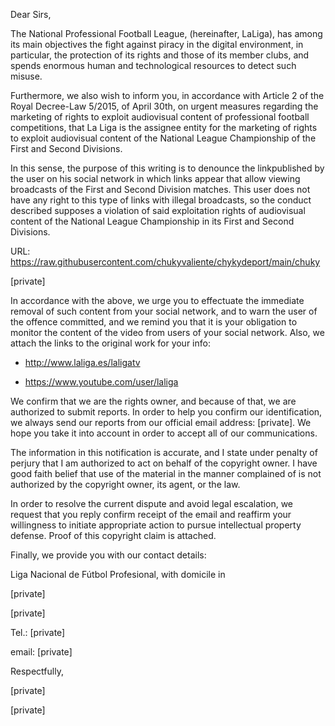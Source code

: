 Dear Sirs,  
  
The National Professional Football League, (hereinafter, LaLiga), has among its main objectives the fight against piracy in the digital environment, in particular, the protection of its rights and those of its member clubs, and spends enormous human and technological resources to detect such misuse.  
  
Furthermore, we also wish to inform you, in accordance with Article 2 of the Royal Decree-Law 5/2015, of April 30th, on urgent measures regarding the marketing of rights to exploit audiovisual content of professional football competitions, that La Liga is the assignee entity for the marketing of rights to exploit audiovisual content of the National League Championship of the First and Second Divisions.  
  
In this sense, the purpose of this writing is to denounce the linkpublished by the user on his social network in which links appear that allow viewing broadcasts of the First and Second Division matches. This user does not have any right to this type of links with illegal broadcasts, so the conduct described supposes a violation of said exploitation rights of audiovisual content of the National League Championship in its First and Second Divisions.  
  
URL: https://raw.githubusercontent.com/chukyvaliente/chykydeport/main/chuky  
  
[private]
  
  
In accordance with the above, we urge you to effectuate the immediate removal of such content from your social network, and to warn the user of the offence committed, and we remind you that it is your obligation to monitor the content of the video from users of your social network. Also, we attach the links to the original work for your info:  
  
- http://www.laliga.es/laligatv  
  
- https://www.youtube.com/user/laliga  
  
We confirm that we are the rights owner, and because of that, we are authorized to submit reports. In order to help you confirm our identification, we always send our reports from our official email address: [private]. We hope you take it into account in order to accept all of our communications.  
  
The information in this notification is accurate, and I state under penalty of perjury that I am authorized to act on behalf of the copyright owner. I have good faith belief that use of the material in the manner complained of is not authorized by the copyright owner, its agent, or the law.  
  
In order to resolve the current dispute and avoid legal escalation, we request that you reply confirm receipt of the email and reaffirm your willingness to initiate appropriate action to pursue intellectual property defense. Proof of this copyright claim is attached.  
  
  
Finally, we provide you with our contact details:  
  
Liga Nacional de Fútbol Profesional, with domicile in  
  
[private]
  
[private]
  
Tel.: [private]
  
email: [private]
  
  
Respectfully,  
  
  
[private]
  
[private]
